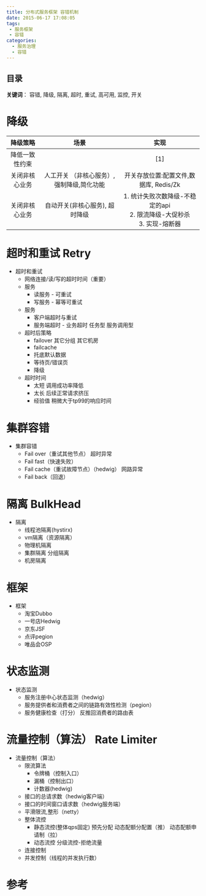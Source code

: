 ```yaml
---
title: 分布式服务框架 容错机制
date: 2015-06-17 17:08:05
tags:
 - 服务框架 
 - 容错
categories: 
  - 服务治理
  - 容错  
---
```


<p></p>
<!-- more -->

## 目录
<!-- toc -->

**关键词**： 容错, 降级, 隔离, 超时, 重试, 高可用, 监控, 开关

# 降级

**降级策略**   | 场景 |实现
:-:|:-:|:-:
降低一致性约束|  | [1]
关闭非核心业务| 人工开关 （非核心服务）, 强制降级,简化功能 | 开关存放位置:配置文件,数据库, Redis/Zk
关闭非核心业务| 自动开关(非核心服务), 超时降级 | 1. 统计失败次数降级-不稳定的api<br> 2. 限流降级-大促秒杀<br> 3. 实现-熔断器


# 超时和重试 Retry
+ 超时和重试
	- 网络连接/读/写的超时时间（重要）
	- 服务
		+ 读服务 - 可重试
		+ 写服务 - 幂等可重试
	- 服务
		+ 客户端超时与重试
		+ 服务端超时 - 业务超时 
			任务型
			服务调用型
	- 超时后策略
		+ failover
			其它分组
			其它机房
		+ failcache
		+ 托底默认数据
		+ 等待页/错误页
		+ 降级
	- 超时时间
		+ 太短
			调用成功率降低
		+ 太长
			后续正常请求挤压
		+ 经验值
			稍微大于tp99的响应时间


# 集群容错
+ 集群容错 
	- Fail over（重试其他节点）
		超时异常
	- Fail fast（快速失败）
	- Fail cache（重试故障节点）（hedwig）
		网路异常
	- Fail back（回退）


# 隔离 BulkHead
+ 隔离
	- 线程池隔离(hystirx)
	- vm隔离（资源隔离）
	- 物理机隔离
	- 集群隔离 分组隔离
	- 机房隔离

# 框架
+ 框架
	- 淘宝Dubbo
	- 一号店Hedwig
	- 京东JSF
	- 点评pegion
	- 唯品会OSP

# 状态监测
+ 状态监测
	- 服务注册中心状态监测（hedwig）
	- 服务提供者和消费者之间的链路有效性检测（pegion）
	- 服务健康检查（打分）
		反推回消费者的路由表


# 流量控制（算法） Rate Limiter
+ 流量控制（算法）　
	- 限流算法
		+ 令牌桶（控制入口）
		+ 漏桶（控制出口）
		+ 计数器(hedwig)
	- 接口的总请求数（hedwig客户端）
	- 接口的时间窗口请求数（hedwig服务端）
	- 平滑限流,整形（netty）
	- 整体流控
		+ 静态流控(整体qps固定)
			预先分配
			动态配额分配置（推）
			动态配额申请制（拉）
		+ 动态流控
			分级流控-拒绝流量
	- 连接控制
	- 并发控制（线程的并发执行数）


# 参考
